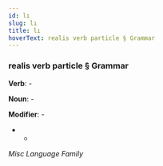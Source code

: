 ```yaml
---
id: lı
slug: lı
title: lı
hoverText: realis verb particle § Grammar
---
```


### realis verb particle § Grammar

**Verb**: -

**Noun**: -

**Modifier**: -

- -

*Misc Language Family*
